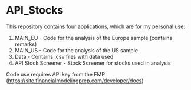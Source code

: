 # API_Stocks

This repository contains four applications, which are for my personal use:

1) MAIN_EU - Code for the analysis of the Europe sample (contains remarks)
2) MAIN_US - Code for the analysis of the US sample
3) Data - Contains .csv files with data used
4) API Stock Screener - Stock Screener for stocks used in analysis

Code use requires API key from the FMP (https://site.financialmodelingprep.com/developer/docs)
